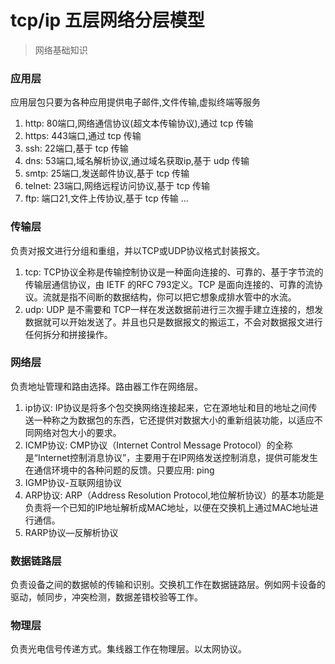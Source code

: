 # tcp/ip 五层网络分层模型
> 网络基础知识

### 应用层
应用层包只要为各种应用提供电子邮件,文件传输,虚拟终端等服务

1. http: 80端口,网络通信协议(超文本传输协议),通过 tcp 传输
2. https: 443端口,通过 tcp 传输
3. ssh: 22端口,基于 tcp 传输
4. dns: 53端口,域名解析协议,通过域名获取ip,基于 udp 传输
5. smtp: 25端口,发送邮件协议,基于 tcp 传输
5. telnet: 23端口,网络远程访问协议,基于 tcp 传输
6. ftp: 端口21,文件上传协议,基于 tcp 传输
...

### 传输层
负责对报文进行分组和重组，并以TCP或UDP协议格式封装报文。

1. tcp: TCP协议全称是传输控制协议是一种面向连接的、可靠的、基于字节流的传输层通信协议，由 IETF 的RFC 793定义。TCP 是面向连接的、可靠的流协议。流就是指不间断的数据结构，你可以把它想象成排水管中的水流。
2. udp: UDP 是不需要和 TCP一样在发送数据前进行三次握手建立连接的，想发数据就可以开始发送了。并且也只是数据报文的搬运工，不会对数据报文进行任何拆分和拼接操作。


### 网络层
负责地址管理和路由选择。路由器工作在网络层。

1. ip协议: IP协议是将多个包交换网络连接起来，它在源地址和目的地址之间传送一种称之为数据包的东西，它还提供对数据大小的重新组装功能，以适应不同网络对包大小的要求。
2. ICMP协议: CMP协议（Internet Control Message Protocol）的全称是“Internet控制消息协议”，主要用于在IP网络发送控制消息，提供可能发生在通信环境中的各种问题的反馈。只要应用: ping
3. IGMP协议-互联网组协议
4. ARP协议: ARP（Address Resolution Protocol,地位解析协议）的基本功能是负责将一个已知的IP地址解析成MAC地址，以便在交换机上通过MAC地址进行通信。
5. RARP协议—反解析协议

### 数据链路层
负责设备之间的数据帧的传输和识别。交换机工作在数据链路层。例如网卡设备的驱动，帧同步，冲突检测，数据差错校验等工作。

### 物理层
负责光电信号传递方式。集线器工作在物理层。以太网协议。